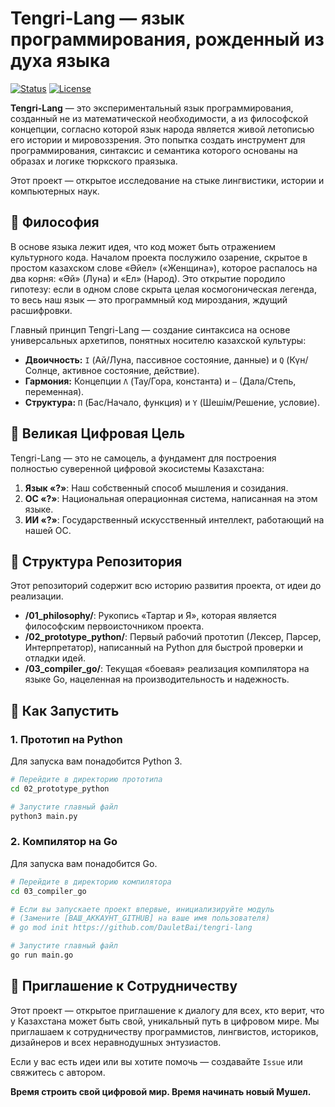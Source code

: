 # Tengri-Lang — язык программирования, рожденный из духа языка

[![Status](https://img.shields.io/badge/status-in_development-orange.svg)](https://github.com/DauletBai/tengri-lang)
[![License](https://img.shields.io/badge/license-MIT-blue.svg)](/LICENSE)

**Tengri-Lang** — это экспериментальный язык программирования, созданный не из математической необходимости, а из философской концепции, согласно которой язык народа является живой летописью его истории и мировоззрения. Это попытка создать инструмент для программирования, синтаксис и семантика которого основаны на образах и логике тюркского праязыка.

Этот проект — открытое исследование на стыке лингвистики, истории и компьютерных наук.

## 📖 Философия

В основе языка лежит идея, что код может быть отражением культурного кода. Началом проекта послужило озарение, скрытое в простом казахском слове «Әйел» («Женщина»), которое распалось на два корня: «Әй» (Луна) и «Ел» (Народ). Это открытие породило гипотезу: если в одном слове скрыта целая космогоническая легенда, то весь наш язык — это программный код мироздания, ждущий расшифровки.

Главный принцип Tengri-Lang — создание синтаксиса на основе универсальных архетипов, понятных носителю казахской культуры:
* **Двоичность:** `I` (Ай/Луна, пассивное состояние, данные) и `Q` (Күн/Солнце, активное состояние, действие).
* **Гармония:** Концепции `Λ` (Тау/Гора, константа) и `—` (Дала/Степь, переменная).
* **Структура:** `Π` (Бас/Начало, функция) и `Y` (Шешім/Решение, условие).

## 🎯 Великая Цифровая Цель

Tengri-Lang — это не самоцель, а фундамент для построения полностью суверенной цифровой экосистемы Казахстана:
1.  **Язык «?»**: Наш собственный способ мышления и созидания.
2.  **ОС «?»**: Национальная операционная система, написанная на этом языке.
3.  **ИИ «?»**: Государственный искусственный интеллект, работающий на нашей ОС.

## 📂 Структура Репозитория

Этот репозиторий содержит всю историю развития проекта, от идеи до реализации.

* **/01_philosophy/**: Рукопись «Тартар и Я», которая является философским первоисточником проекта.
* **/02_prototype_python/**: Первый рабочий прототип (Лексер, Парсер, Интерпретатор), написанный на Python для быстрой проверки и отладки идей.
* **/03_compiler_go/**: Текущая «боевая» реализация компилятора на языке Go, нацеленная на производительность и надежность.

## 🚀 Как Запустить

### 1. Прототип на Python

Для запуска вам понадобится Python 3.

```bash
# Перейдите в директорию прототипа
cd 02_prototype_python

# Запустите главный файл
python3 main.py
```

### 2. Компилятор на Go

Для запуска вам понадобится Go.

```bash
# Перейдите в директорию компилятора
cd 03_compiler_go

# Если вы запускаете проект впервые, инициализируйте модуль
# (Замените [ВАШ_АККАУНТ_GITHUB] на ваше имя пользователя)
# go mod init https://github.com/DauletBai/tengri-lang

# Запустите главный файл
go run main.go
```

## 🤝 Приглашение к Сотрудничеству

Этот проект — открытое приглашение к диалогу для всех, кто верит, что у Казахстана может быть свой, уникальный путь в цифровом мире. Мы приглашаем к сотрудничеству программистов, лингвистов, историков, дизайнеров и всех неравнодушных энтузиастов.

Если у вас есть идеи или вы хотите помочь — создавайте `Issue` или свяжитесь с автором.

**Время строить свой цифровой мир. Время начинать новый Мушел.**
